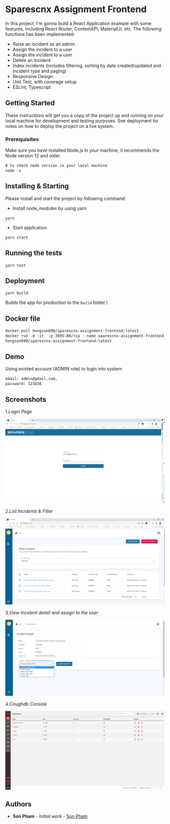 # Sparescnx Assignment Frontend

In this project, I'm gonna build a React Application example with some features, including React Router, ContextAPI, MaterialUI, etc. 
The following functions has been implemented:

- Raise an incident as an admin
- Assign the incident to a user
- Assign the incident to a user
- Delete an incident
- Index incidents (includes filtering, sorting by date created/updated and incident type and paging)
- Responsive Design
- Unit Test, with coverage setup
- ESLint, Typescript

## Getting Started

These instructions will get you a copy of the project up and running on your local machine for development and testing purposes. See deployment for notes on how to deploy the project on a live system.

### Prerequisites

Make sure you have installed Node.js in your machine, it recommends the Node version 12 and older.

```
# to check node version in your local machine
node -v
```

## Installing & Starting

Please install and start the project by following command:

- Install node_modules by using yarn
```
yarn
```

- Start application
```
yarn start
```

## Running the tests
```
yarn test
```

## Deployment
```
yarn build
```

Builds the app for production to the `build` folder.\

## Docker file
```
docker pull hongson890/sparescnx-assignment-frontend:latest
docker run -d -it  -p 3005:80/tcp --name sparescnx-assignment-frontend hongson890/sparescnx-assignment-frontend:latest
```


## Demo
Using existed account (ADMIN role) to login into system
```
email: admin@gmail.com,
password: 123456
```

## Screenshots
1._Login Page_

![ScreenShot](https://raw.githubusercontent.com/hongson890/sparescnx-assignment-frontend/main/src/screenshots/login.png)

2._List Incidents & Filter_

![ScreenShot](https://raw.githubusercontent.com/hongson890/sparescnx-assignment-frontend/main/src/screenshots/home.png)

3._View Incident detail and assign to the user_

![ScreenShot](https://raw.githubusercontent.com/hongson890/sparescnx-assignment-frontend/main/src/screenshots/assignment.png)

4._Coughdb Console_

![ScreenShot](https://raw.githubusercontent.com/hongson890/sparescnx-assignment-frontend/main/src/screenshots/couchdb.png)



## Authors

* **Son Pham** - *Initial work* - [Son Pham](https://github.com/hongson890)

